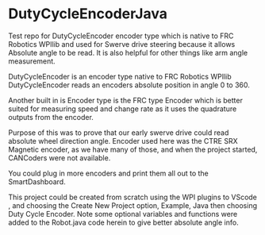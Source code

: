 # DutyCycleEncoderJava

Test repo for DutyCycleEncoder encoder type which is native to FRC Robotics WPIlib and used for Swerve drive steering because it allows Absolute angle to be read.  It is also helpful for other things like arm angle measurement.


DutyCycleEncoder is an encoder type native to FRC Robotics WPIlib
DutyCycleEncoder reads an encoders absolute position in angle 0 to 360.

Another built in is Encoder type is the FRC type Encoder which is better suited 
for measuring speed and change rate as it uses the quadrature outputs from the encoder.


Purpose of this was to prove that our early swerve drive could read absolute wheel direction angle.
Encoder used here was the CTRE SRX Magnetic encoder, as we have many of those, and when
the project started, CANCoders were not available. 

You could plug in more encoders and print them all out to the SmartDashboard.

This project could be created from scratch using the WPI plugins to VScode , and choosing the Create New Project option, Example, Java then choosing Duty Cycle Encoder. Note some optional variables and functions were added to the Robot.java code herein to give better absolute angle info.




